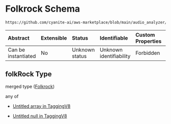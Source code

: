 # Folkrock Schema

```txt
https://github.com/cyanite-ai/aws-marketplace/blob/main/audio_analyzer/schemes/marketplace_v1/schema/TaggingV8.schema.json#/$defs/SubgenreSegmentsV1/properties/folkRock
```



| Abstract            | Extensible | Status         | Identifiable            | Custom Properties | Additional Properties | Access Restrictions | Defined In                                                                     |
| :------------------ | :--------- | :------------- | :---------------------- | :---------------- | :-------------------- | :------------------ | :----------------------------------------------------------------------------- |
| Can be instantiated | No         | Unknown status | Unknown identifiability | Forbidden         | Allowed               | none                | [TaggingV8.schema.json\*](../out/TaggingV8.schema.json "open original schema") |

## folkRock Type

merged type ([Folkrock](taggingv8-defs-subgenresegmentsv1-properties-folkrock.md))

any of

* [Untitled array in TaggingV8](taggingv8-defs-subgenresegmentsv1-properties-folkrock-anyof-0.md "check type definition")

* [Untitled null in TaggingV8](taggingv8-defs-subgenresegmentsv1-properties-folkrock-anyof-1.md "check type definition")
